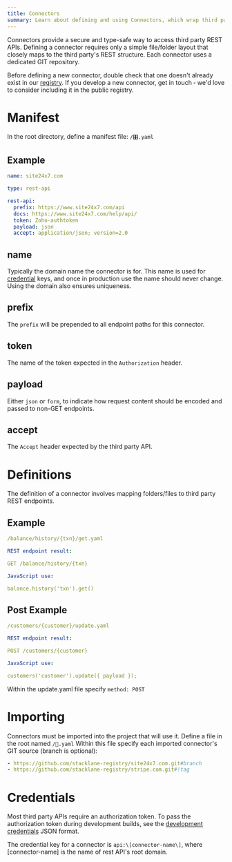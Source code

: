 ```yaml
---
title: Connectors
summary: Learn about defining and using Connectors, which wrap third party REST APIs.
---
```


Connectors provide a secure and type-safe way to access third party REST APIs.
Defining a connector requires only a simple file/folder layout that closely
maps to the third party's REST structure.
Each connector uses a dedicated GIT repository.

Before defining a new connector, double check that one doesn't already exist in our
<a href="https://github.com/stacklane-registry/">registry</a>.
If you develop a new connector, get in touch &dash; we'd love to consider including
it in the public registry.

# Manifest

In the root directory, define a manifest file: `/🎛.yaml`

## Example

```yaml
name: site24x7.com

type: rest-api

rest-api:
  prefix: https://www.site24x7.com/api
  docs: https://www.site24x7.com/help/api/
  token: Zoho-authtoken
  payload: json
  accept: application/json; version=2.0
```

## name

Typically the domain name the connector is for.
This name is used for <a href="#credentials">credential</a> keys,
and once in production use the name should never change.
Using the domain also ensures uniqueness.

## prefix

The `prefix` will be prepended to all endpoint paths
for this connector.

## token

The name of the token expected in the `Authorization` header.

## payload

Either `json` or `form`,
to indicate how request content should be encoded and passed to non-GET endpoints.

## accept

The `Accept` header expected by the third party API.

# Definitions

The definition of a connector involves mapping
folders/files to third party REST endpoints.

## Example

```yaml
/balance/history/{txn}/get.yaml

REST endpoint result:

GET /balance/history/{txn}

JavaScript use:

balance.history('txn').get()
```

## Post Example

```yaml
/customers/{customer}/update.yaml

REST endpoint result:

POST /customers/{customer}

JavaScript use:

customers('customer').update({ payload });
```

Within the update.yaml file specify `method: POST`

# Importing

Connectors must be imported into the project that will use it.
Define a file in the root named `/🔌.yaml`
Within this file specify each imported connector's GIT source
(branch is optional):

```yaml
- https://github.com/stacklane-registry/site24x7.com.git#branch
- https://github.com/stacklane-registry/stripe.com.git#!tag
```

# Credentials

Most third party APIs require an authorization token.
To pass the authorization token during development builds,
see the [development credentials](/🗄/Article/dev.md#credentials) JSON format.

The credential key for a connector is `api:\[connector-name\]`,
where \[connector-name\] is the name of rest API's root domain.